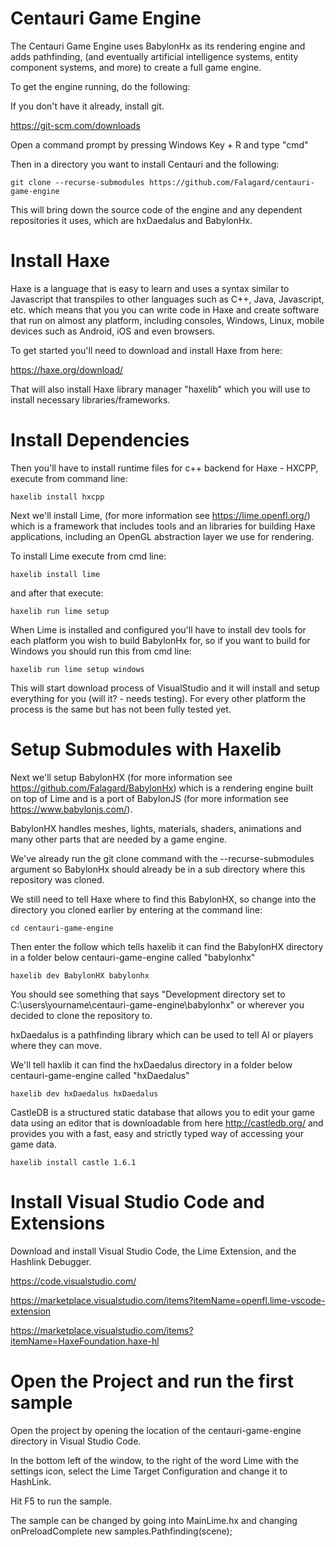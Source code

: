 # Centauri Game Engine

The Centauri Game Engine uses BabylonHx as its rendering engine and adds pathfinding, (and eventually artificial intelligence systems, entity component systems, and more) to create a full game engine. 

To get the engine running, do the following:

If you don't have it already, install git. 

https://git-scm.com/downloads

Open a command prompt by pressing Windows Key + R and type "cmd" 

Then in a directory you want to install Centauri and the following:

`git clone --recurse-submodules https://github.com/Falagard/centauri-game-engine`

This will bring down the source code of the engine and any dependent repositories it uses, which are hxDaedalus and BabylonHx.  

# Install Haxe

Haxe is a language that is easy to learn and uses a syntax similar to Javascript that transpiles to other languages such as C++, Java, Javascript, etc. which means that you you can write code in Haxe and create software that run on almost any platform, including consoles, Windows, Linux, mobile devices such as Android, iOS and even browsers. 

To get started you'll need to download and install Haxe from here:

https://haxe.org/download/

That will also install Haxe library manager "haxelib" which you will use to install necessary libraries/frameworks.

# Install Dependencies

Then you'll have to install runtime files for c++ backend for Haxe - HXCPP, execute from command line:

`haxelib install hxcpp`

Next we'll install Lime, (for more information see https://lime.openfl.org/) which is a framework that includes tools and an libraries for building Haxe applications, including an OpenGL abstraction layer we use for rendering. 

To install Lime execute from cmd line:

`haxelib install lime`

and after that execute:

`haxelib run lime setup`

When Lime is installed and configured you'll have to install dev tools for each platform you wish to build BabylonHx for, so if you want to build for Windows you should run this from cmd line:

`haxelib run lime setup windows`

This will start download process of VisualStudio and it will install and setup everything for you (will it? - needs testing). For every other platform the process is the same but has not been fully tested yet. 

# Setup Submodules with Haxelib

Next we'll setup BabylonHX (for more information see https://github.com/Falagard/BabylonHx) which is a rendering engine built on top of Lime and is a port of BabylonJS (for more information see https://www.babylonjs.com/). 

BabylonHX handles meshes, lights, materials, shaders, animations and many other parts that are needed by a game engine. 

We've already run the git clone command with the --recurse-submodules argument so BabylonHx should already be in a sub directory where this repository was cloned. 

We still need to tell Haxe where to find this BabylonHX, so change into the directory you cloned earlier by entering at the command line:

`cd centauri-game-engine`

Then enter the follow which tells haxelib it can find the BabylonHX directory in a folder below centauri-game-engine called "babylonhx"

`haxelib dev BabylonHX babylonhx`

You should see something that says "Development directory set to C:\users\yourname\centauri-game-engine\babylonhx" or wherever you decided to clone the repository to. 

hxDaedalus is a pathfinding library which can be used to tell AI or players where they can move. 

We'll tell haxlib it can find the hxDaedalus directory in a folder below centauri-game-engine called "hxDaedalus"

`haxelib dev hxDaedalus hxDaedalus`

CastleDB is a structured static database that allows you to edit your game data using an editor that is downloadable from here http://castledb.org/ and provides you with a fast, easy and strictly typed way of accessing your game data. 

`haxelib install castle 1.6.1`

# Install Visual Studio Code and Extensions

Download and install Visual Studio Code, the Lime Extension, and the Hashlink Debugger. 

https://code.visualstudio.com/

https://marketplace.visualstudio.com/items?itemName=openfl.lime-vscode-extension

https://marketplace.visualstudio.com/items?itemName=HaxeFoundation.haxe-hl


# Open the Project and run the first sample 

Open the project by opening the location of the centauri-game-engine directory in Visual Studio Code. 

In the bottom left of the window, to the right of the word Lime with the settings icon, select the Lime Target Configuration and change it to HashLink. 

Hit F5 to run the sample.

The sample can be changed by going into MainLime.hx and changing onPreloadComplete 
    new samples.Pathfinding(scene);
